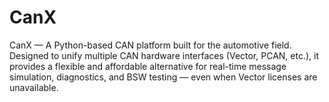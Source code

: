 # CanX
CanX — A Python-based CAN platform built for the automotive field. Designed to unify multiple CAN hardware interfaces (Vector, PCAN, etc.), it provides a flexible and affordable alternative for real-time message simulation, diagnostics, and BSW testing — even when Vector licenses are unavailable.

